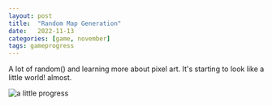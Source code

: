 ```yaml
---
layout: post
title:  "Random Map Generation"
date:   2022-11-13
categories: [game, november]
tags: gameprogress
---
```

A lot of random() and learning more about pixel art. It's starting to look like a little world! almost.


![a little progress](https://b38tn1k.com/images/prettier.png)
